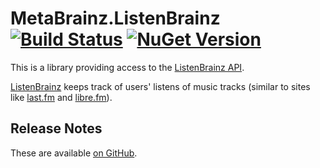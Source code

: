 # MetaBrainz.ListenBrainz [![Build Status][CI-S]][CI-L] [![NuGet Version][NuGet-S]][NuGet-L]

This is a library providing access to the
[ListenBrainz API][api-reference].

[ListenBrainz][home] keeps track of users' listens of music tracks
(similar to sites like [last.fm][last-fm] and [libre.fm][libre-fm]).

[CI-S]: https://github.com/Zastai/MetaBrainz.ListenBrainz/actions/workflows/build.yml/badge.svg
[CI-L]: https://github.com/Zastai/MetaBrainz.ListenBrainz/actions/workflows/build.yml

[NuGet-S]: https://img.shields.io/nuget/v/MetaBrainz.ListenBrainz
[NuGet-L]: https://nuget.org/packages/MetaBrainz.ListenBrainz

[api-reference]: https://listenbrainz.readthedocs.io/en/latest/users/api
[home]: https://listenbrainz.org/

[last-fm]: https://www.last.fm
[libre-fm]: https://libre.fm

## Release Notes

These are available [on GitHub][release-notes].

[release-notes]: https://github.com/Zastai/MetaBrainz.ListenBrainz/releases
